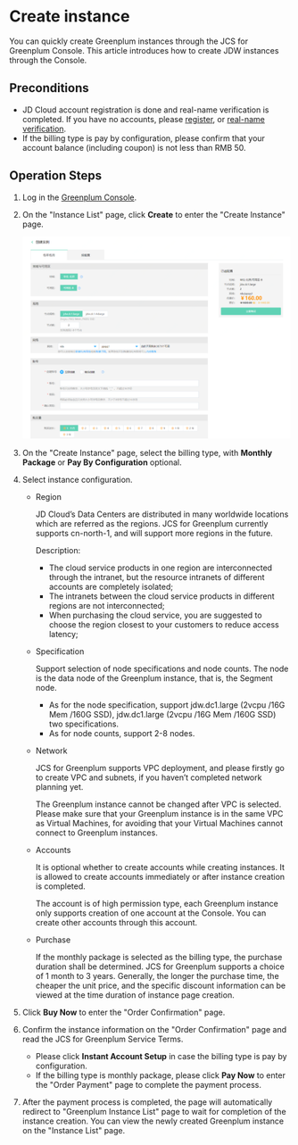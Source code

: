 # Create instance

You can quickly create Greenplum instances through the JCS for Greenplum Console. This article introduces how to create JDW instances through the Console.

## Preconditions

- JD Cloud account registration is done and real-name verification is completed. If you have no accounts, please [register](https://accounts.jdcloud.com/p/regPage?source=jdcloud&ReturnUrl=//uc.jdcloud.com/passport/complete?returnUrl=http://uc.jdcloud.com/redirect/loginRouter?returnUrl=https%3A%2F%2Fwww.jdcloud.com%2Fhelp%2Fdetail%2F734%2FisCatalog%2F1), or [real-name verification](https://uc.jdcloud.com/account/certify).
- If the billing type is pay by configuration, please confirm that your account balance (including coupon) is not less than RMB 50.

## Operation Steps

1. Log in the [Greenplum Console](https://jdw-console.jdcloud.com/list).

2. On the "Instance List" page, click **Create** to enter the "Create Instance" page.

   ![11](../../../../image/JCS-for-Greenplum/jdw-001.png)

   

3. On the "Create Instance" page, select the billing type, with **Monthly Package** or **Pay By Configuration** optional.

4. Select instance configuration.

   - Region

     JD Cloud’s Data Centers are distributed in many worldwide locations which are referred as the regions. JCS for Greenplum currently supports cn-north-1, and will support more regions in the future.

     Description:

     - The cloud service products in one region are interconnected through the intranet, but the resource intranets of different accounts are completely isolated;
     - The intranets between the cloud service products in different regions are not interconnected;
     - When purchasing the cloud service, you are suggested to choose the region closest to your customers to reduce access latency;

   - Specification

     Support selection of node specifications and node counts. The node is the data node of the Greenplum instance, that is, the Segment node.

     - As for the node specification, support jdw.dc1.large (2vcpu /16G Mem /160G SSD), jdw.dc1.large (2vcpu /16G Mem /160G SSD) two specifications.
     - As for node counts, support 2-8 nodes.

   - Network

     JCS for Greenplum supports VPC deployment, and please firstly go to create VPC and subnets, if you haven’t completed network planning yet.

     The Greenplum instance cannot be changed after VPC is selected. Please make sure that your Greenplum instance is in the same VPC as Virtual Machines, for avoiding that your Virtual Machines cannot connect to Greenplum instances.

   - Accounts

     It is optional whether to create accounts while creating instances. It is allowed to create accounts immediately or after instance creation is completed.

     The account is of high permission type, each Greenplum instance only supports creation of one account at the Console. You can create other accounts through this account.

   - Purchase

     If the monthly package is selected as the billing type, the purchase duration shall be determined. JCS for Greenplum supports a choice of 1 month to 3 years. Generally, the longer the purchase time, the cheaper the unit price, and the specific discount information can be viewed at the time duration of instance page creation.

5. Click **Buy Now** to enter the "Order Confirmation" page.

6. Confirm the instance information on the "Order Confirmation" page and read the JCS for Greenplum Service Terms.

   - Please click **Instant Account Setup** in case the billing type is pay by configuration.
   - If the billing type is monthly package, please click **Pay Now** to enter the "Order Payment" page to complete the payment process.

7. After the payment process is completed, the page will automatically redirect to "Greenplum Instance List" page to wait for completion of the instance creation. You can view the newly created Greenplum instance on the "Instance List" page.

